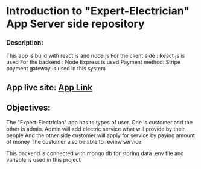 # Introduction to "Expert-Electrician" App Server side repository

### Description:
This app is build with react js and node js
For the client side : React js is used
For the backend : Node Express is used
Payment method: Stripe payment gateway is used in this system

## App live site:  [App Link](https://expert-electrician.web.app/)

## Objectives:
The "Expert-Electrician" app has to types of user. One is customer and the other is admin.
Admin will add electric service what will provide by their people
And the other side customer will apply for service by paying amount of money
The customer also be able to review service

This backend is connected with mongo db for storing data
.env file and variable is used in this project